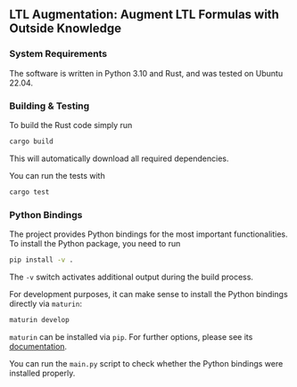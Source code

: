 ## LTL Augmentation: Augment LTL Formulas with Outside Knowledge

### System Requirements

The software is written in Python 3.10 and Rust, and was tested on Ubuntu 22.04.

### Building & Testing

To build the Rust code simply run
```bash
cargo build
```
This will automatically download all required dependencies.

You can run the tests with
```bash
cargo test
```

### Python Bindings

The project provides Python bindings for the most important functionalities.
To install the Python package, you need to run
```bash
pip install -v .
```
The `-v` switch activates additional output during the build process.

For development purposes, it can make sense to install the Python bindings directly via `maturin`:
```bash
maturin develop
```
`maturin` can be installed via `pip`.
For further options, please see its [documentation](https://www.maturin.rs/).

You can run the `main.py` script to check whether the Python bindings were installed properly.
